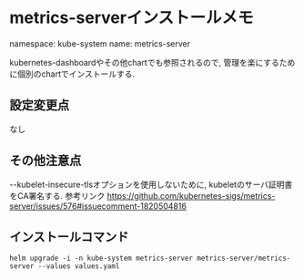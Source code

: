 # metrics-serverインストールメモ
namespace: kube-system
name: metrics-server

kubernetes-dashboardやその他chartでも参照されるので, 
管理を楽にするために個別のchartでインストールする.

## 設定変更点
なし

## その他注意点
--kubelet-insecure-tlsオプションを使用しないために, kubeletのサーバ証明書をCA署名する.
参考リンク
https://github.com/kubernetes-sigs/metrics-server/issues/576#issuecomment-1820504816


## インストールコマンド
```
helm upgrade -i -n kube-system metrics-server metrics-server/metrics-server --values values.yaml
```

